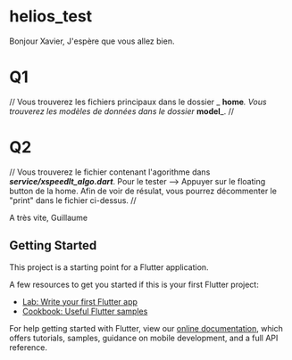 # helios_test

Bonjour Xavier,
J'espère que vous allez bien.

# Q1
//
Vous trouverez les fichiers principaux dans le dossier _ **home**_.
Vous trouverez les modèles de données dans le dossier_ **model**_.
//
# Q2
//
Vous trouverez le fichier contenant l'agorithme dans _**service/xspeedlt_algo.dart**_.
Pour le tester --> Appuyer sur le floating button de la home.
Afin de voir de résulat, vous pourrez décommenter le "print" dans le fichier ci-dessus.
//


A très vite,
Guillaume

## Getting Started

This project is a starting point for a Flutter application.

A few resources to get you started if this is your first Flutter project:

- [Lab: Write your first Flutter app](https://flutter.dev/docs/get-started/codelab)
- [Cookbook: Useful Flutter samples](https://flutter.dev/docs/cookbook)

For help getting started with Flutter, view our
[online documentation](https://flutter.dev/docs), which offers tutorials,
samples, guidance on mobile development, and a full API reference.
